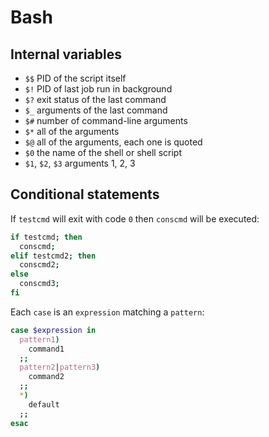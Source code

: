 Bash
====

## Internal variables
- `$$` PID of the script itself
- `$!` PID of last job run in background
- `$?` exit status of the last command
- `$_` arguments of the last command
- `$#` number of command-line arguments
- `$*` all of the arguments
- `$@` all of the arguments, each one is quoted
- `$0` the name of the shell or shell script
- `$1`, `$2`, `$3` arguments 1, 2, 3

## Conditional statements
If `testcmd` will exit with code `0` then `conscmd` will be executed:
```bash
if testcmd; then
  conscmd;
elif testcmd2; then
  conscmd2;
else
  conscmd3;
fi
```
Each `case` is an `expression` matching a `pattern`:
```bash
case $expression in
  pattern1)
    command1
  ;;
  pattern2|pattern3)
    command2
  ;;
  *)
    default
  ;;
esac
```

